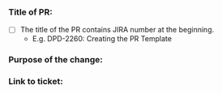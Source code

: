 ### Title of PR:

- [ ] The title of the PR contains JIRA number at the beginning.
  - E.g. DPD-2260: Creating the PR Template 

### Purpose of the change:




### Link to ticket:
